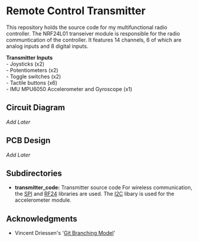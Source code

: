 # Remote Control Transmitter
This repository holds the source code for my multifunctional radio controller. The NRF24L01 transeiver module is responsible for the radio communtication of the controller. It features 14 channels, 6 of which are analog inputs and 8 digital inputs.

**Transmitter Inputs**  
\- Joysticks (x2)  
\- Potentiometers (x2)  
\- Toggle switches (x2)  
\- Tactile buttons (x6)  
\- IMU MPU6050 Accelerometer and Gyroscope (x1)

## Circuit Diagram  
*Add Later*

## PCB Design   
*Add Later*

## Subdirectories
* **transmitter\_code:** Transmitter source code 
  For wireless communication, the [SPI](https://www.arduino.cc/en/reference/SPI) and [RF24](https://github.com/nRF24/RF24) libraries are used. The [I2C](https://www.arduino.cc/en/reference/wire) libary is used for the accelerometer module.
  
  

## Acknowledgments
* Vincent Driessen's '[Git Branching Model](https://nvie.com/posts/a-successful-git-branching-model/)'
